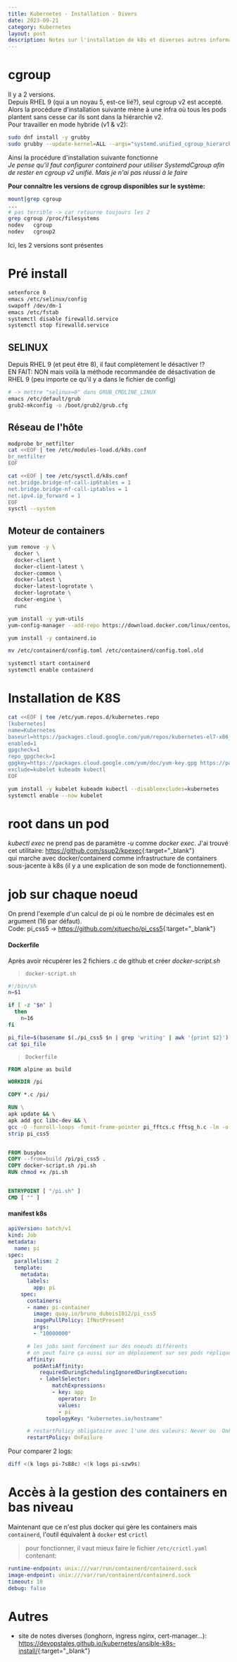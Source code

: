 ```yaml
---
title: Kubernetes - Installation - Divers
date: 2023-09-21
category: Kubernetes
layout: post
description: Notes sur l'installation de k8s et diverses autres informations telles que "Devenir root dans un POD"
---
```


cgroup
======

Il y a 2 versions.  
Depuis RHEL 9 (qui a un noyau 5, est-ce lié?), seul cgroup v2 est accepté.  
Alors la procédure d'installation suivante mène à une infra où tous les pods plantent sans cesse car ils sont dans la hiérarchie v2.   
Pour travailler en mode hybride (v1 & v2):
```sh
sudo dnf install -y grubby
sudo grubby --update-kernel=ALL --args="systemd.unified_cgroup_hierarchy=0"
```
Ainsi la procédure d'installation suivante fonctionne  
*Je pense qu'il faut configurer containerd pour utiliser SystemdCgroup afin de rester en cgroup v2 unifié. Mais je n'ai pas réussi à le faire*

**Pour connaître les versions de cgroup disponibles sur le système:**
```sh
mount|grep cgroup
...
# pas terrible -> car retourne toujours les 2
grep cgroup /proc/filesystems
nodev   cgroup
nodev   cgroup2
```
Ici, les 2 versions sont présentes


Pré install
===========

```sh
setenforce 0
emacs /etc/selinux/config
swapoff /dev/dm-1
emacs /etc/fstab
systemctl disable firewalld.service
systemctl stop firewalld.service

```

## SELINUX
Depuis RHEL 9 (et peut être 8), il faut complètement le désactiver !?  
EN FAIT: NON mais voilà la méthode recommandée de désactivation de RHEL 9 (peu importe ce qu'il y a dans le fichier de config)
```sh
# -> mettre "selinux=0" dans GRUB_CMDLINE_LINUX
emacs /etc/default/grub
grub2-mkconfig -o /boot/grub2/grub.cfg

```

## Réseau de l'hôte
```sh
modprobe br_netfilter
cat <<EOF | tee /etc/modules-load.d/k8s.conf
br_netfilter
EOF

cat <<EOF | tee /etc/sysctl.d/k8s.conf
net.bridge.bridge-nf-call-ip6tables = 1
net.bridge.bridge-nf-call-iptables = 1
net.ipv4.ip_forward = 1
EOF
sysctl --system
```


## Moteur de containers

```sh
yum remove -y \
  docker \
  docker-client \
  docker-client-latest \
  docker-common \
  docker-latest \
  docker-latest-logrotate \
  docker-logrotate \
  docker-engine \
  runc

yum install -y yum-utils
yum-config-manager --add-repo https://download.docker.com/linux/centos/docker-ce.repo

yum install -y containerd.io 

mv /etc/containerd/config.toml /etc/containerd/config.toml.old

systemctl start containerd
systemctl enable containerd

```

Installation de K8S
===================

```sh
cat <<EOF | tee /etc/yum.repos.d/kubernetes.repo
[kubernetes]
name=Kubernetes
baseurl=https://packages.cloud.google.com/yum/repos/kubernetes-el7-x86_64
enabled=1
gpgcheck=1
repo_gpgcheck=1
gpgkey=https://packages.cloud.google.com/yum/doc/yum-key.gpg https://packages.cloud.google.com/yum/doc/rpm-package-key.gpg
exclude=kubelet kubeadm kubectl
EOF

yum install -y kubelet kubeadm kubectl --disableexcludes=kubernetes
systemctl enable --now kubelet

```

root dans un pod
================

*kubectl exec* ne prend pas de paramètre *-u* comme *docker exec*.
J'ai trouvé cet utilitaire: <https://github.com/ssup2/kpexec>{:target="_blank"}  
qui marche avec docker/containerd comme infrastructure de containers sous-jacente à k8s (il y a une explication de son mode de fonctionnement).



job sur chaque noeud
====================
On prend l'exemple d'un calcul de pi où le nombre de décimales est en argument (16 par défaut).  
Code: pi_css5 -> <https://github.com/xjtuecho/pi_css5>{:target="_blank"}

#### Dockerfile
Après avoir récupérer les 2 fichiers .c de github et créer *docker-script.sh*

> `docker-script.sh`

```sh
#!/bin/sh
n=$1

if [ -z "$n" ]
  then
    n=16
fi

pi_file=$(basename $(./pi_css5 $n | grep 'writing' | awk '{print $2}') ...)
cat $pi_file
```

> `Dockerfile`

```dockerfile
FROM alpine as build

WORKDIR /pi

COPY *.c /pi/

RUN \
apk update && \
apk add gcc libc-dev && \
gcc -O -funroll-loops -fomit-frame-pointer pi_fftcs.c fftsg_h.c -lm -o pi_css5 -static && \
strip pi_css5


FROM busybox
COPY --from=build /pi/pi_css5 .
COPY docker-script.sh /pi.sh
RUN chmod +x /pi.sh


ENTRYPOINT [ "/pi.sh" ]
CMD [ "" ]
```

#### manifest k8s

```yaml
apiVersion: batch/v1
kind: Job
metadata:
  name: pi
spec:
  parallelism: 2
  template:
    metadata:
      labels:
        app: pi
    spec:
      containers:
      - name: pi-container
        image: quay.io/bruno_dubois1012/pi_css5
        imagePullPolicy: IfNotPresent
        args:
        - "10000000"

      # les jobs sont forcément sur des noeuds différents
      # on peut faire ça aussi sur un déploiement sur ses pods répliqués
      affinity:
        podAntiAffinity:
          requiredDuringSchedulingIgnoredDuringExecution:
          - labelSelector:
              matchExpressions:
              - key: app
                operator: In
                values:
                - pi
            topologyKey: "kubernetes.io/hostname"

      # restartPolicy obligatoire avec l'une des valeurs: Never ou  OnFailure
      restartPolicy: OnFailure

```

Pour comparer 2 logs:
```sh
diff <(k logs pi-7s88c) <(k logs pi-szw9s)
```


Accès à la gestion des containers en bas niveau
===============================================

Maintenant que ce n'est plus docker qui gère les containers mais `containerd`, l'outil équivalent à `docker` est `crictl`

> pour fonctionner, il vaut mieux faire le fichier `/etc/crictl.yaml` contenant:
```yaml
runtime-endpoint: unix:///var/run/containerd/containerd.sock
image-endpoint: unix:///var/run/containerd/containerd.sock
timeout: 10
debug: false
```


Autres
======

- site de notes diverses (longhorn, ingress nginx, cert-manager...): <https://devopstales.github.io/kubernetes/ansible-k8s-install/>{:target="_blank"}

